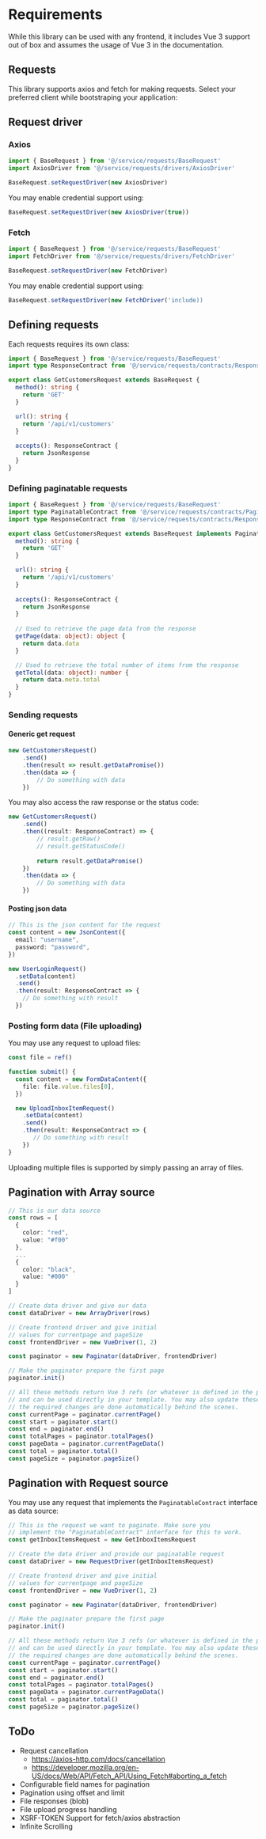 # Requirements
While this library can be used with any frontend, it includes Vue 3 support out of box and assumes the usage of Vue 3 in the documentation.

## Requests
This library supports axios and fetch for making requests. Select your preferred client while bootstraping your application:

## Request driver

### Axios
``` typescript
import { BaseRequest } from '@/service/requests/BaseRequest'
import AxiosDriver from '@/service/requests/drivers/AxiosDriver'

BaseRequest.setRequestDriver(new AxiosDriver)
```

You may enable credential support using:
``` typescript
BaseRequest.setRequestDriver(new AxiosDriver(true))
```

### Fetch
``` typescript
import { BaseRequest } from '@/service/requests/BaseRequest'
import FetchDriver from '@/service/requests/drivers/FetchDriver'

BaseRequest.setRequestDriver(new FetchDriver)
```

You may enable credential support using:
``` typescript
BaseRequest.setRequestDriver(new FetchDriver('include))
```

## Defining requests
Each requests requires its own class:

``` typescript
import { BaseRequest } from '@/service/requests/BaseRequest'
import type ResponseContract from '@/service/requests/contracts/ResponseContract'

export class GetCustomersRequest extends BaseRequest {
  method(): string {
    return 'GET'
  }

  url(): string {
    return '/api/v1/customers'
  }
  
  accepts(): ResponseContract {
    return JsonResponse
  }
}
```

### Defining paginatable requests
``` typescript
import { BaseRequest } from '@/service/requests/BaseRequest'
import type PaginatableContract from '@/service/requests/contracts/PaginatableContract'
import type ResponseContract from '@/service/requests/contracts/ResponseContract'

export class GetCustomersRequest extends BaseRequest implements PaginatableContract {
  method(): string {
    return 'GET'
  }

  url(): string {
    return '/api/v1/customers'
  }
  
  accepts(): ResponseContract {
    return JsonResponse
  }
  
  // Used to retrieve the page data from the response
  getPage(data: object): object {
    return data.data
  }

  // Used to retrieve the total number of items from the response
  getTotal(data: object): number {
    return data.meta.total
  }
}
```

### Sending requests

#### Generic get request
``` typescript
new GetCustomersRequest()
    .send()
    .then(result => result.getDataPromise())
    .then(data => {
        // Do something with data
    })
```

You may also access the raw response or the status code:
``` typescript
new GetCustomersRequest()
    .send()
    .then((result: ResponseContract) => {
        // result.getRaw()
        // result.getStatusCode()
        
        return result.getDataPromise()
    })
    .then(data => {
        // Do something with data
    })
```

#### Posting json data
``` typescript
// This is the json content for the request
const content = new JsonContent({
  email: "username",
  password: "password",
})

new UserLoginRequest()
  .setData(content)
  .send()
  .then(result: ResponseContract => {
    // Do something with result
  })
```

### Posting form data (File uploading)
You may use any request to upload files:
``` typescript
const file = ref()

function submit() {
  const content = new FormDataContent({
    file: file.value.files[0],
  })

  new UploadInboxItemRequest()
    .setData(content)
    .send()
    .then(result: ResponseContract => {
       // Do something with result
    })
}
```

Uploading multiple files is supported by simply passing an array of files.

## Pagination with Array source

``` typescript
// This is our data source
const rows = [
  {
    color: "red",
    value: "#f00"
  },
  ...
  {
    color: "black",
    value: "#000"
  }
]

// Create data driver and give our data
const dataDriver = new ArrayDriver(rows)

// Create frontend driver and give initial  
// values for currentpage and pageSize
const frontendDriver = new VueDriver(1, 2)

const paginator = new Paginator(dataDriver, frontendDriver)

// Make the paginator prepare the first page 
paginator.init()

// All these methods return Vue 3 refs (or whatever is defined in the provided frontendDriver)
// and can be used directly in your template. You may also update these refs and 
// the required changes are done automatically behind the scenes.
const currentPage = paginator.currentPage()
const start = paginator.start()
const end = paginator.end()
const totalPages = paginator.totalPages()
const pageData = paginator.currentPageData()
const total = paginator.total()
const pageSize = paginator.pageSize()
```

## Pagination with Request source
You may use any request that implements the ``PaginatableContract`` interface as data source:

``` typescript
// This is the request we want to paginate. Make sure you 
// implement the "PaginatableContract" interface for this to work.
const getInboxItemsRequest = new GetInboxItemsRequest

// Create the data driver and provide our paginatable request
const dataDriver = new RequestDriver(getInboxItemsRequest)

// Create frontend driver and give initial  
// values for currentpage and pageSize
const frontendDriver = new VueDriver(1, 2)

const paginator = new Paginator(dataDriver, frontendDriver)

// Make the paginator prepare the first page 
paginator.init()

// All these methods return Vue 3 refs (or whatever is defined in the provided frontendDriver)
// and can be used directly in your template. You may also update these refs and 
// the required changes are done automatically behind the scenes.
const currentPage = paginator.currentPage()
const start = paginator.start()
const end = paginator.end()
const totalPages = paginator.totalPages()
const pageData = paginator.currentPageData()
const total = paginator.total()
const pageSize = paginator.pageSize()
```

## ToDo
- Request cancellation
    - https://axios-http.com/docs/cancellation
    - https://developer.mozilla.org/en-US/docs/Web/API/Fetch_API/Using_Fetch#aborting_a_fetch
- Configurable field names for pagination
- Pagination using offset and limit
- File responses (blob)
- File upload progress handling
- XSRF-TOKEN Support for fetch/axios abstraction
- Infinite Scrolling